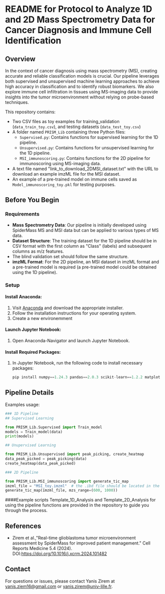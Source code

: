 # README for Protocol to Analyze 1D and 2D Mass Spectrometry Data for Cancer Diagnosis and Immune Cell Identification

## Overview

In the context of cancer diagnosis using mass spectrometry (MS), creating accurate and reliable classification models is crucial. Our pipeline leverages both supervised and unsupervised machine learning approaches to achieve high accuracy in classification and to identify robust biomarkers. We also explore immune cell infiltration in tissues using MS-imaging data to provide insights into the tumor microenvironment without relying on probe-based techniques.

This repository contains:
- Two CSV files as toy examples for training_validation (`data_train_toy.csv`), and testing datasets (`data_test_toy.csv`)
- A folder named `PRISM_Lib` containing three Python files:
  - `Supervised.py`: Contains functions for supervised learning for the 1D pipeline.
  - `Unsupervised.py`: Contains functions for unsupervised learning for the 1D pipeline.
  - `MSI_immunoscoring.py`: Contains functions for the 2D pipeline for immunoscoring using MS-imaging data.
- A text file named "link_to_download_2DMSI_dataset.txt" with the URL to download an example imzML file for the MSI dataset.
- An example of a pre-trained model on immune cells saved as `Model_immunoscoring_toy.pkl` for testing purposes.

## Before You Begin

### Requirements
- **Mass Spectrometry Data**: Our pipeline is initially developed using SpiderMass MS and MSI data but can be applied to various types of MS data.
- **Dataset Structure**: The training dataset for the 1D pipeline should be in CSV format with the first column as "Class" (labels) and subsequent columns as m/z features.
- The blind validation set should follow the same structure.
- **imzML Format**: For the 2D pipeline, an MSI dataset in imzML format and a pre-trained model is required (a pre-trained model could be obtained using the 1D pipeline).

### Setup

#### Install Anaconda:
1. Visit [Anaconda](https://www.anaconda.com/download) and download the appropriate installer.
2. Follow the installation instructions for your operating system.
3. Create a new environemment 

#### Launch Jupyter Notebook:
1. Open Anaconda-Navigator and launch Jupyter Notebook.

#### Install Required Packages:
1. In Jupyter Notebook, run the following code to install necessary packages:
   ```python
   pip install numpy==1.24.3 pandas==2.0.3 scikit-learn==1.2.2 matplotlib==3.7.2 scipy==1.11.1 seaborn==0.12.2 statannot==0.2.3 lazypredict==0.2.12 joblib==1.3.1 eli5==0.13.0 pyimzml==1.5.3 plotly==5.17.0 lightgbm


## Pipeline Details
Examples usage:
```python
### 1D Pipeline
## Supervised Learning

from PRISM_Lib.Supervised import Train_model
models = Train_model(data)
print(models)

## Unupervised Learning

from PRISM_Lib.Unsupervised import peak_picking, create_heatmap
data_peak_picked = peak_picking(data)
create_heatmap(data_peak_picked)

### 2D Pipeline

from PRISM_Lib.MSI_immunoscoring import generate_tic_map
imzml_file = "MSI_toy.imzml"  # the .ibd file should be located in the same folder as the imzml file
generate_tic_map(imzml_file, mzs_range=(600, 1000))
```

####Example scripts 
Template_1D_Analysis and Template_2D_Analysis for using the pipeline functions are provided in the repository to guide you through the process.

## References
- Zirem et al.,"Real-time glioblastoma tumor microenvironment assessment by SpiderMass for improved patient management." Cell Reports Medicine 5.4 (2024). DOI:https://doi.org/10.1016/j.xcrm.2024.101482
## Contact
For questions or issues, please contact Yanis Zirem at yanis.ziem16@gmail.com or yanis.zirem@univ-lille.fr.
